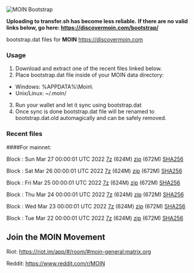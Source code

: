 ![MOIN Bootstrap](https://i.imgur.com/KjM1jMp.jpg)

**Uploading to transfer.sh has become less reliable.**
**If there are no valid links below, go here: https://discovermoin.com/bootstrap/**

bootstrap.dat files for **MOIN** https://discovermoin.com

### Usage

1. Download and extract one of the recent files linked below.
2. Place bootstrap.dat file inside of your MOIN data directory:
 - Windows: %APPDATA%\Moin\
 - Unix/Linux: ~/.moin/
3. Run your wallet and let it sync using bootstrap.dat
4. Once sync is done bootstrap.dat file will be renamed to bootstrap.dat.old automagically and can be safely removed.


### Recent files

####For mainnet:

Block : Sun Mar 27 00:00:01 UTC 2022 [7z](https://transfer.sh/su0NFw/bootstrap.dat.20220327.7z) (624M) [zip](https://transfer.sh/yvJoPb/bootstrap.dat.20220327.zip) (672M) [SHA256](https://transfer.sh/0Nqklp/sha256.txt)

Block : Sat Mar 26 00:00:01 UTC 2022 [7z](https://transfer.sh/4fWPkg/bootstrap.dat.20220326.7z) (624M) [zip](https://transfer.sh/GslxuA/bootstrap.dat.20220326.zip) (672M) [SHA256](https://transfer.sh/Nxdztk/sha256.txt)

Block : Fri Mar 25 00:00:01 UTC 2022 [7z](https://transfer.sh/I7gDqr/bootstrap.dat.20220325.7z) (624M) [zip](https://transfer.sh/8QoVMc/bootstrap.dat.20220325.zip) (672M) [SHA256](https://transfer.sh/pVAbsb/sha256.txt)

Block : Thu Mar 24 00:00:01 UTC 2022 [7z](https://transfer.sh/o8rbkf/bootstrap.dat.20220324.7z) (624M) [zip](https://transfer.sh/fJurAs/bootstrap.dat.20220324.zip) (672M) [SHA256](https://transfer.sh/MBy8dV/sha256.txt)

Block : Wed Mar 23 00:00:01 UTC 2022 [7z](https://transfer.sh/lesMIU/bootstrap.dat.20220323.7z) (624M) [zip](https://transfer.sh/xivXxv/bootstrap.dat.20220323.zip) (672M) [SHA256](https://transfer.sh/6kJMvW/sha256.txt)

Block : Tue Mar 22 00:00:01 UTC 2022 [7z](https://transfer.sh/xdAieR/bootstrap.dat.20220322.7z) (624M) [zip](https://transfer.sh/gr7FjS/bootstrap.dat.20220322.zip) (672M) [SHA256](https://transfer.sh/FjGaPt/sha256.txt)

## Join the MOIN Movement

Riot: https://riot.im/app/#/room/#moin-general:matrix.org

Reddit: https://www.reddit.com/r/MOIN
